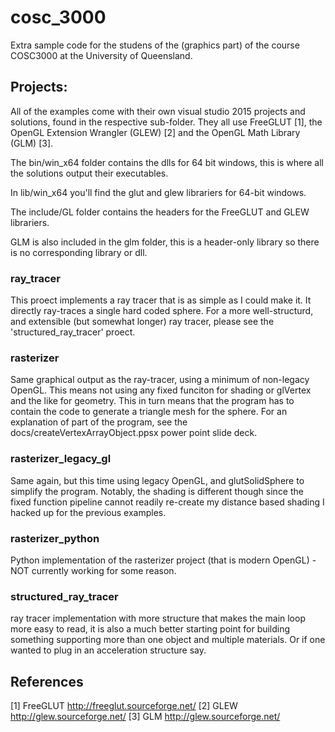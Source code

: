 # cosc_3000
Extra sample code for the studens of the (graphics part) of the course COSC3000 at the University of Queensland. 

## Projects:
All of the examples come with their own visual studio 2015 projects and solutions, found in the respective sub-folder.
They all use FreeGLUT [1], the OpenGL Extension Wrangler (GLEW) [2] and the OpenGL Math Library (GLM) [3].

The bin/win_x64 folder contains the dlls for 64 bit windows, this is where all the solutions output their executables.

In lib/win_x64 you'll find the glut and glew librariers for 64-bit windows.

The include/GL folder contains the headers for the FreeGLUT and GLEW librariers.

GLM is also included in the glm folder, this is a header-only library so there is no corresponding library or dll.


### ray_tracer
This proect implements a ray tracer that is as simple as I could make it. It directly ray-traces a single hard coded sphere.
For a more well-structurd, and extensible (but somewhat longer) ray tracer, please see the 'structured_ray_tracer' proect.

### rasterizer
Same graphical output as the ray-tracer, using a minimum of non-legacy OpenGL. This means not using any fixed funciton for shading
or glVertex and the like for geometry. This in turn means that the program has to contain the code to generate a triangle mesh
for the sphere. For an explanation of part of the program, see the docs/createVertexArrayObject.ppsx power point slide deck.

### rasterizer_legacy_gl
Same again, but this time using legacy OpenGL, and glutSolidSphere to simplify the program. Notably, the shading is different though
since the fixed function pipeline cannot readily re-create my distance based shading I hacked up for the previous examples.

### rasterizer_python
Python implementation of the rasterizer project (that is modern OpenGL) - NOT currently working for some reason.

### structured_ray_tracer
ray tracer implementation with more structure that makes the main loop more easy to read, it is also a much better starting point for 
building something supporting more than one object and multiple materials. Or if one wanted to plug in an acceleration structure say.

## References
[1] FreeGLUT http://freeglut.sourceforge.net/
[2] GLEW http://glew.sourceforge.net/
[3]	GLM  http://glew.sourceforge.net/
